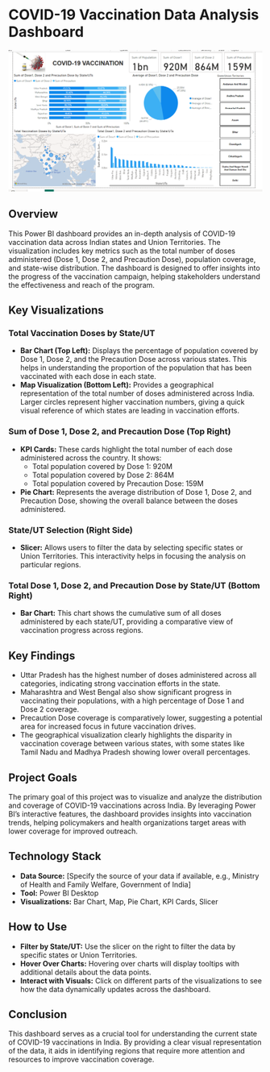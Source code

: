 # COVID-19 Vaccination Data Analysis Dashboard

![COVID-19 Vaccination Dashboard](./Dashbord-image.png)

## Overview
This Power BI dashboard provides an in-depth analysis of COVID-19 vaccination data across Indian states and Union Territories. The visualization includes key metrics such as the total number of doses administered (Dose 1, Dose 2, and Precaution Dose), population coverage, and state-wise distribution. The dashboard is designed to offer insights into the progress of the vaccination campaign, helping stakeholders understand the effectiveness and reach of the program.

## Key Visualizations

### Total Vaccination Doses by State/UT
- **Bar Chart (Top Left):** Displays the percentage of population covered by Dose 1, Dose 2, and the Precaution Dose across various states. This helps in understanding the proportion of the population that has been vaccinated with each dose in each state.
- **Map Visualization (Bottom Left):** Provides a geographical representation of the total number of doses administered across India. Larger circles represent higher vaccination numbers, giving a quick visual reference of which states are leading in vaccination efforts.

### Sum of Dose 1, Dose 2, and Precaution Dose (Top Right)
- **KPI Cards:** These cards highlight the total number of each dose administered across the country. It shows:
  - Total population covered by Dose 1: 920M
  - Total population covered by Dose 2: 864M
  - Total population covered by Precaution Dose: 159M
- **Pie Chart:** Represents the average distribution of Dose 1, Dose 2, and Precaution Dose, showing the overall balance between the doses administered.

### State/UT Selection (Right Side)
- **Slicer:** Allows users to filter the data by selecting specific states or Union Territories. This interactivity helps in focusing the analysis on particular regions.

### Total Dose 1, Dose 2, and Precaution Dose by State/UT (Bottom Right)
- **Bar Chart:** This chart shows the cumulative sum of all doses administered by each state/UT, providing a comparative view of vaccination progress across regions.

## Key Findings
- Uttar Pradesh has the highest number of doses administered across all categories, indicating strong vaccination efforts in the state.
- Maharashtra and West Bengal also show significant progress in vaccinating their populations, with a high percentage of Dose 1 and Dose 2 coverage.
- Precaution Dose coverage is comparatively lower, suggesting a potential area for increased focus in future vaccination drives.
- The geographical visualization clearly highlights the disparity in vaccination coverage between various states, with some states like Tamil Nadu and Madhya Pradesh showing lower overall percentages.

## Project Goals
The primary goal of this project was to visualize and analyze the distribution and coverage of COVID-19 vaccinations across India. By leveraging Power BI’s interactive features, the dashboard provides insights into vaccination trends, helping policymakers and health organizations target areas with lower coverage for improved outreach.

## Technology Stack
- **Data Source:** [Specify the source of your data if available, e.g., Ministry of Health and Family Welfare, Government of India]
- **Tool:** Power BI Desktop
- **Visualizations:** Bar Chart, Map, Pie Chart, KPI Cards, Slicer

## How to Use
- **Filter by State/UT:** Use the slicer on the right to filter the data by specific states or Union Territories.
- **Hover Over Charts:** Hovering over charts will display tooltips with additional details about the data points.
- **Interact with Visuals:** Click on different parts of the visualizations to see how the data dynamically updates across the dashboard.

## Conclusion
This dashboard serves as a crucial tool for understanding the current state of COVID-19 vaccinations in India. By providing a clear visual representation of the data, it aids in identifying regions that require more attention and resources to improve vaccination coverage.
